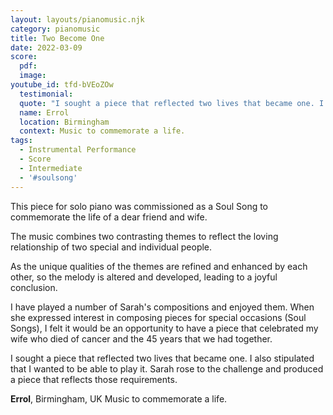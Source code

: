 ```yaml
---
layout: layouts/pianomusic.njk
category: pianomusic
title: Two Become One
date: 2022-03-09
score:
  pdf: 
  image: 
youtube_id: tfd-bVEoZOw 
  testimonial:
  quote: "I sought a piece that reflected two lives that became one. I also stipulated that I wanted to be able to play it. Sarah rose to the challenge and produced a piece that reflects those requirements."
  name: Errol
  location: Birmingham
  context: Music to commemorate a life.
tags:
  - Instrumental Performance
  - Score
  - Intermediate
  - '#soulsong'
---
```


This piece for solo piano was commissioned as a Soul Song to commemorate the life of a dear friend and wife.

The music combines two contrasting themes to reflect the loving relationship of two special and individual people.

As the unique qualities of the themes are refined and enhanced by each other, so the melody is altered and developed, leading to a joyful conclusion.

<span class="script-font script-text">I have played a number of Sarah's compositions and enjoyed them. When she expressed interest in composing pieces for special occasions (Soul Songs), I felt it would be an opportunity to have a piece that celebrated my wife who died of cancer and the 45 years that we had together.  
</span>

<span class="script-font script-text">I sought a piece that reflected two lives that became one. I also stipulated that I wanted to be able to play it. Sarah rose to the challenge and produced a piece that reflects those requirements.</span>

**Errol**, Birmingham, UK
Music to commemorate a life.